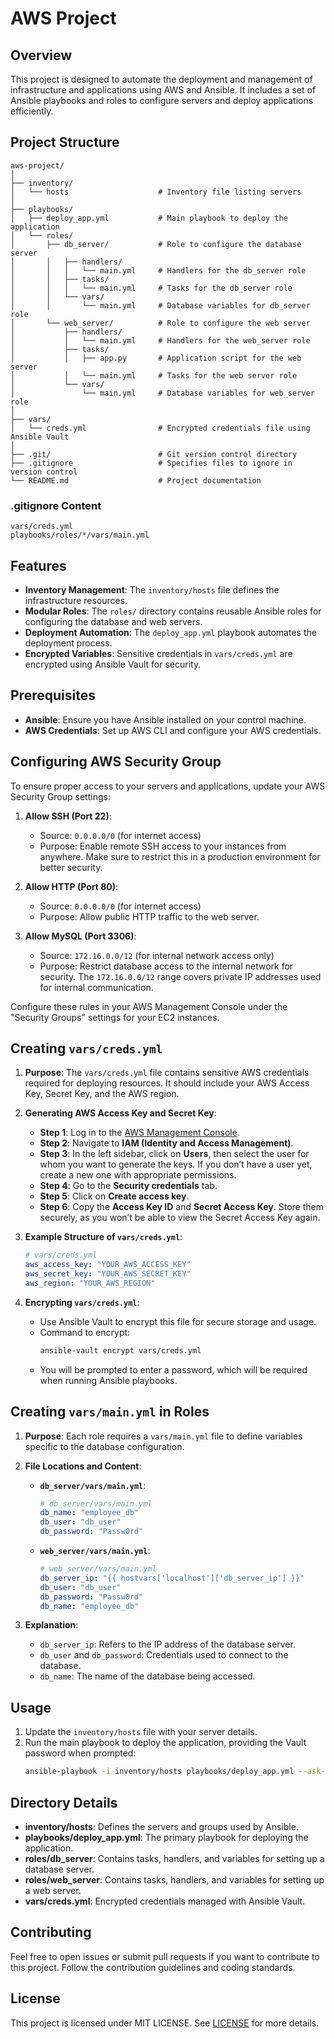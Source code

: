 # AWS Project

## Overview
This project is designed to automate the deployment and management of infrastructure and applications using AWS and Ansible. It includes a set of Ansible playbooks and roles to configure servers and deploy applications efficiently.

## Project Structure
```
aws-project/
│
├── inventory/
│   └── hosts                    # Inventory file listing servers
│
├── playbooks/
│   ├── deploy_app.yml           # Main playbook to deploy the application
│   └── roles/
│       ├── db_server/           # Role to configure the database server
│       │   ├── handlers/
│       │   │   └── main.yml     # Handlers for the db_server role
│       │   ├── tasks/
│       │   │   └── main.yml     # Tasks for the db_server role
│       │   └── vars/
│       │       └── main.yml     # Database variables for db_server role
│       └── web_server/          # Role to configure the web server
│           ├── handlers/
│           │   └── main.yml     # Handlers for the web_server role
│           ├── tasks/
│           │   ├── app.py       # Application script for the web server
│           │   └── main.yml     # Tasks for the web server role
│           └── vars/
│               └── main.yml     # Database variables for web_server role
│
├── vars/
│   └── creds.yml                # Encrypted credentials file using Ansible Vault
│
├── .git/                        # Git version control directory
├── .gitignore                   # Specifies files to ignore in version control
└── README.md                    # Project documentation
```

### .gitignore Content
```
vars/creds.yml
playbooks/roles/*/vars/main.yml
```

## Features
- **Inventory Management**: The `inventory/hosts` file defines the infrastructure resources.
- **Modular Roles**: The `roles/` directory contains reusable Ansible roles for configuring the database and web servers.
- **Deployment Automation**: The `deploy_app.yml` playbook automates the deployment process.
- **Encrypted Variables**: Sensitive credentials in `vars/creds.yml` are encrypted using Ansible Vault for security.

## Prerequisites
- **Ansible**: Ensure you have Ansible installed on your control machine.
- **AWS Credentials**: Set up AWS CLI and configure your AWS credentials.

## Configuring AWS Security Group
To ensure proper access to your servers and applications, update your AWS Security Group settings:

1. **Allow SSH (Port 22)**: 
   - Source: `0.0.0.0/0` (for internet access)
   - Purpose: Enable remote SSH access to your instances from anywhere. Make sure to restrict this in a production environment for better security.

2. **Allow HTTP (Port 80)**:
   - Source: `0.0.0.0/0` (for internet access)
   - Purpose: Allow public HTTP traffic to the web server.

3. **Allow MySQL (Port 3306)**:
   - Source: `172.16.0.0/12` (for internal network access only)
   - Purpose: Restrict database access to the internal network for security. The `172.16.0.0/12` range covers private IP addresses used for internal communication.

Configure these rules in your AWS Management Console under the "Security Groups" settings for your EC2 instances.

## Creating `vars/creds.yml`
1. **Purpose**: The `vars/creds.yml` file contains sensitive AWS credentials required for deploying resources. It should include your AWS Access Key, Secret Key, and the AWS region.

2. **Generating AWS Access Key and Secret Key**:
   - **Step 1**: Log in to the [AWS Management Console](https://aws.amazon.com/console/).
   - **Step 2**: Navigate to **IAM (Identity and Access Management)**.
   - **Step 3**: In the left sidebar, click on **Users**, then select the user for whom you want to generate the keys. If you don’t have a user yet, create a new one with appropriate permissions.
   - **Step 4**: Go to the **Security credentials** tab.
   - **Step 5**: Click on **Create access key**. 
   - **Step 6**: Copy the **Access Key ID** and **Secret Access Key**. Store them securely, as you won’t be able to view the Secret Access Key again.

3. **Example Structure of `vars/creds.yml`**:
   ```yaml
   # vars/creds.yml
   aws_access_key: "YOUR_AWS_ACCESS_KEY"
   aws_secret_key: "YOUR_AWS_SECRET_KEY"
   aws_region: "YOUR_AWS_REGION"
   ```

4. **Encrypting `vars/creds.yml`**:
   - Use Ansible Vault to encrypt this file for secure storage and usage.
   - Command to encrypt:
     ```bash
     ansible-vault encrypt vars/creds.yml
     ```
   - You will be prompted to enter a password, which will be required when running Ansible playbooks.

## Creating `vars/main.yml` in Roles
1. **Purpose**: Each role requires a `vars/main.yml` file to define variables specific to the database configuration.
2. **File Locations and Content**:
   - **`db_server/vars/main.yml`**:
     ```yaml
     # db_server/vars/main.yml
     db_name: "employee_db"
     db_user: "db_user"
     db_password: "Passw0rd"
     ```
   - **`web_server/vars/main.yml`**:
     ```yaml
     # web_server/vars/main.yml
     db_server_ip: "{{ hostvars['localhost']['db_server_ip'] }}"
     db_user: "db_user"
     db_password: "Passw0rd"
     db_name: "employee_db"
     ```

3. **Explanation**:
   - `db_server_ip`: Refers to the IP address of the database server.
   - `db_user` and `db_password`: Credentials used to connect to the database.
   - `db_name`: The name of the database being accessed.

## Usage
1. Update the `inventory/hosts` file with your server details.
2. Run the main playbook to deploy the application, providing the Vault password when prompted:
   ```bash
   ansible-playbook -i inventory/hosts playbooks/deploy_app.yml --ask-vault-pass
   ```

## Directory Details
- **inventory/hosts**: Defines the servers and groups used by Ansible.
- **playbooks/deploy_app.yml**: The primary playbook for deploying the application.
- **roles/db_server**: Contains tasks, handlers, and variables for setting up a database server.
- **roles/web_server**: Contains tasks, handlers, and variables for setting up a web server.
- **vars/creds.yml**: Encrypted credentials managed with Ansible Vault.

## Contributing
Feel free to open issues or submit pull requests if you want to contribute to this project. Follow the contribution guidelines and coding standards.

## License
This project is licensed under MIT LICENSE. See [LICENSE](https://github.com/sysadmin-info/aws-project/blob/main/LICENSE) for more details.
